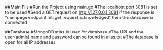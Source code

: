 ##Main File
#Run the Project using main.go
#The localhost port 8081 is set to be used 
#Send a GET request on http://127.0.0.1:8081 if the response is "mainpage endpoint hit, get request acknowledged" then the database is connected

##Database
#MongoDB atlas is used for database
#The URI and the user(admin) name and password can be found in atlas.txt
#The database is open for all IP addresses




